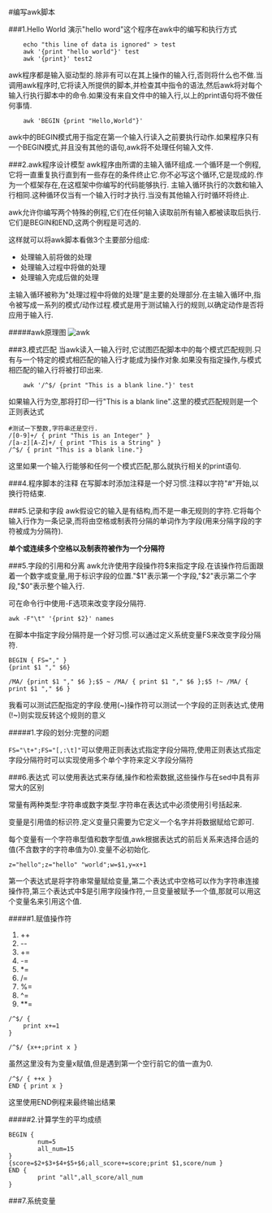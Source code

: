 #编写awk脚本

###1.Hello World
演示"hello word"这个程序在awk中的编写和执行方式

```
	echo "this line of data is ignored" > test
	awk '{print "hello world"}' test
	awk '{print}' test2
```

awk程序都是输入驱动型的.除非有可以在其上操作的输入行,否则将什么也不做.当调用awk程序时,它将读入所提供的脚本,并检查其中指令的语法,然后awk将对每个输入行执行脚本中的命令.如果没有来自文件中的输入行,以上的print语句将不做任何事情.

```
	awk 'BEGIN {print "Hello,World"}'
```

awk中的BEGIN模式用于指定在第一个输入行读入之前要执行动作.如果程序只有一个BEGIN模式,并且没有其他的语句,awk将不处理任何输入文件.

###2.awk程序设计模型
awk程序由所谓的主输入循环组成.一个循环是一个例程,它将一直重复执行直到有一些存在的条件终止它.你不必写这个循环,它是现成的.作为一个框架存在,在这框架中你编写的代码能够执行.
主输入循环执行的次数和输入行相同.这种循环仅当有一个输入行时才执行.当没有其他输入行时循环将终止.

awk允许你编写两个特殊的例程,它们在任何输入读取前所有输入都被读取后执行.它们是BEGIN和END,这两个例程是可选的.

这样就可以将awk脚本看做3个主要部分组成:
+ 处理输入前将做的处理
+ 处理输入过程中将做的处理
+ 处理输入完成后做的处理

主输入循环被称为"处理过程中将做的处理"是主要的处理部分.在主输入循环中,指令被写成一系列的模式/动作过程.模式是用于测试输入行的规则,以确定动作是否将应用于输入行.

#####awk原理图
![awk](https://github.com/dongjiaqiang/learning_linux_shell_scripts_notes/blob/master/pictures/awk_liucheng.png)

###3.模式匹配
当awk读入一输入行时,它试图匹配脚本中的每个模式匹配规则.只有与一个特定的模式相匹配的输入行才能成为操作对象.如果没有指定操作,与模式相匹配的输入行将被打印出来.
```
	awk '/^$/ {print "This is a blank line."}' test
```

如果输入行为空,那将打印一行"This is a blank line".这里的模式匹配规则是一个正则表达式
	
```
#测试一下整数,字符串还是空行.
/[0-9]+/ { print "This is an Integer" }
/[a-z][A-Z]+/ { print "This is a String" }
/^$/ { print "This is a blank line."}
```

这里如果一个输入行能够和任何一个模式匹配,那么就执行相关的print语句.

###4.程序脚本的注释
在写脚本时添加注释是一个好习惯.注释以字符"#"开始,以换行符结束.

###5.记录和字段
awk假设它的输入是有结构,而不是一串无规则的字符.它将每个输入行作为一条记录,而将由空格或制表符分隔的单词作为字段(用来分隔字段的字符被成为分隔符).

__单个或连续多个空格以及制表符被作为一个分隔符__

###5.字段的引用和分离
awk允许使用字段操作符$来指定字段.在该操作符后面跟着一个数字或变量,用于标识字段的位置."$1"表示第一个字段,"$2"表示第二个字段,"$0"表示整个输入行.

可在命令行中使用-F选项来改变字段分隔符.

`awk -F"\t" '{print $2}' names` 

在脚本中指定字段分隔符是一个好习惯.可以通过定义系统变量FS来改变字段分隔符.

```
BEGIN { FS="," }
{print $1 "," $6}
```

```
/MA/ {print $1 "," $6 };$5 ~ /MA/ { print $1 "," $6 };$5 !~ /MA/ { print $1 "," $6 }
```
我看可以测试匹配指定的字段.使用(~)操作符可以测试一个字段的正则表达式,使用(!~)则实现反转这个规则的意义

#####1.字段的划分:完整的问题

`FS="\t+";FS="[,:\t]"`可以使用正则表达式指定字段分隔符,使用正则表达式指定字段分隔符时可以实现使用多个单个字符来定义字段分隔符

###6.表达式
可以使用表达式来存储,操作和检索数据,这些操作与在sed中具有非常大的区别

常量有两种类型:字符串或数字类型.字符串在表达式中必须使用引号括起来.

变量是引用值的标识符.定义变量只需要为它定义一个名字并将数据赋给它即可.

每个变量有一个字符串型值和数字型值,awk根据表达式的前后关系来选择合适的值(不含数字的字符串值为0).变量不必初始化.

`z="hello";z="hello" "world";w=$1,y=x+1`

第一个表达式是将字符串常量赋给变量,第二个表达式中空格可以作为字符串连接操作符,第三个表达式中$是引用字段操作符,一旦变量被赋予一个值,那就可以用这个变量名来引用这个值.

#####1.赋值操作符
1. ++
2. --
3. +=
4. -=
5. *=
6. /=
7. %=
8. ^=
9. **=

```
/^$/ {
	print x+=1
}

/^$/ {x++;print x }
```

虽然这里没有为变量x赋值,但是遇到第一个空行前它的值一直为0.

```
/^$/ { ++x }
END { print x }
```

这里使用END例程来最终输出结果

#####2.计算学生的平均成绩

```
BEGIN {
        num=5
        all_num=15
}
{score=$2+$3+$4+$5+$6;all_score+=score;print $1,score/num }
END {
        print "all",all_score/all_num
}
```

###7.系统变量

